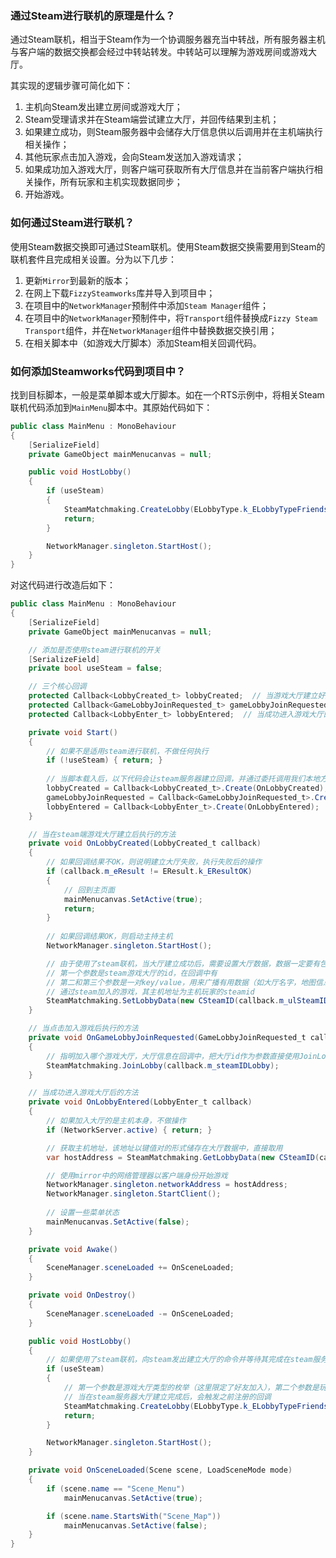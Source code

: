 ### 通过Steam进行联机的原理是什么？

通过Steam联机，相当于Steam作为一个协调服务器充当中转战，所有服务器主机与客户端的数据交换都会经过中转站转发。中转站可以理解为游戏房间或游戏大厅。

其实现的逻辑步骤可简化如下：

1. 主机向Steam发出建立房间或游戏大厅；
2. Steam受理请求并在Steam端尝试建立大厅，并回传结果到主机；
3. 如果建立成功，则Steam服务器中会储存大厅信息供以后调用并在主机端执行相关操作；
4. 其他玩家点击加入游戏，会向Steam发送加入游戏请求；
5. 如果成功加入游戏大厅，则客户端可获取所有大厅信息并在当前客户端执行相关操作，所有玩家和主机实现数据同步；
6. 开始游戏。

### 如何通过Steam进行联机？

使用Steam数据交换即可通过Steam联机。使用Steam数据交换需要用到Steam的联机套件且完成相关设置。分为以下几步：

1. 更新`Mirror`到最新的版本；
2. 在网上下载`FizzySteamworks`库并导入到项目中；
3. 在项目中的`NetworkManager`预制件中添加`Steam Manager`组件；
4. 在项目中的`NetworkManager`预制件中，将`Transport`组件替换成`Fizzy Steam Transport`组件，并在`NetworkManager`组件中替换数据交换引用；
5. 在相关脚本中（如游戏大厅脚本）添加Steam相关回调代码。

### 如何添加Steamworks代码到项目中？

找到目标脚本，一般是菜单脚本或大厅脚本。如在一个RTS示例中，将相关Steam联机代码添加到`MainMenu`脚本中。其原始代码如下：

```c#
public class MainMenu : MonoBehaviour
{
    [SerializeField]
    private GameObject mainMenucanvas = null;

    public void HostLobby()
    {
        if (useSteam)
        {
            SteamMatchmaking.CreateLobby(ELobbyType.k_ELobbyTypeFriendsOnly, 4);
            return;
        }

        NetworkManager.singleton.StartHost();
    }
}
```

对这代码进行改造后如下：

```c#
public class MainMenu : MonoBehaviour
{
    [SerializeField]
    private GameObject mainMenucanvas = null;

    // 添加是否使用steam进行联机的开关
    [SerializeField]
    private bool useSteam = false;

    // 三个核心回调
    protected Callback<LobbyCreated_t> lobbyCreated;  // 当游戏大厅建立好之后的回调
    protected Callback<GameLobbyJoinRequested_t> gameLobbyJoinRequested;  // 当加入游戏大厅请求发送后的回调
    protected Callback<LobbyEnter_t> lobbyEntered;  // 当成功进入游戏大厅的回调

    private void Start()
    {
        // 如果不是适用steam进行联机，不做任何执行
        if (!useSteam) { return; }
        
        // 当脚本载入后，以下代码会让steam服务器建立回调，并通过委托调用我们本地方法
        lobbyCreated = Callback<LobbyCreated_t>.Create(OnLobbyCreated);
        gameLobbyJoinRequested = Callback<GameLobbyJoinRequested_t>.Create(OnGameLobbyJoinRequested);
        lobbyEntered = Callback<LobbyEnter_t>.Create(OnLobbyEntered);
    }

    // 当在steam端游戏大厅建立后执行的方法
    private void OnLobbyCreated(LobbyCreated_t callback)
    {
        // 如果回调结果不OK，则说明建立大厅失败，执行失败后的操作
        if (callback.m_eResult != EResult.k_EResultOK)
        {
            // 回到主页面
            mainMenucanvas.SetActive(true);
            return;
        }
  
        // 如果回调结果OK，则启动主持主机
        NetworkManager.singleton.StartHost();

        // 由于使用了steam联机，当大厅建立成功后，需要设置大厅数据，数据一定要有包括主机玩地址，也可以有其他比如地图数据等等
        // 第一个参数是steam游戏大厅的id，在回调中有
        // 第二和第三个参数是一对key/value，用来广播有用数据（如大厅名字，地图信息等）给玩家，新加入的玩家会自动收到最新的更新
        // 通过steam加入的游戏，其主机地址为主机玩家的steamid
        SteamMatchmaking.SetLobbyData(new CSteamID(callback.m_ulSteamIDLobby), "HostAddress", SteamUser.GetSteamID().ToString());
    }

    // 当点击加入游戏后执行的方法
    private void OnGameLobbyJoinRequested(GameLobbyJoinRequested_t callback)
    {
        // 指明加入哪个游戏大厅，大厅信息在回调中，把大厅id作为参数直接使用JoinLobby()加入即可
        SteamMatchmaking.JoinLobby(callback.m_steamIDLobby);
    }

    // 当成功进入游戏大厅后的方法
    private void OnLobbyEntered(LobbyEnter_t callback)
    {
        // 如果加入大厅的是主机本身，不做操作
        if (NetworkServer.active) { return; }

        // 获取主机地址，该地址以键值对的形式储存在大厅数据中，直接取用
        var hostAddress = SteamMatchmaking.GetLobbyData(new CSteamID(callback.m_ulSteamIDLobby), "HostAddress");

        // 使用mirror中的网络管理器以客户端身份开始游戏
        NetworkManager.singleton.networkAddress = hostAddress;
        NetworkManager.singleton.StartClient();
        
        // 设置一些菜单状态
        mainMenucanvas.SetActive(false);
    }

    private void Awake()
    {
        SceneManager.sceneLoaded += OnSceneLoaded;
    }

    private void OnDestroy()
    {
        SceneManager.sceneLoaded -= OnSceneLoaded;
    }

    public void HostLobby()
    {
        // 如果使用了steam联机，向steam发出建立大厅的命令并等待其完成在steam服务的大厅建立
        if (useSteam)
        {
            // 第一个参数是游戏大厅类型的枚举（这里限定了好友加入），第二个参数是玩家人数
            // 当在steam服务器大厅建立完成后，会触发之前注册的回调
            SteamMatchmaking.CreateLobby(ELobbyType.k_ELobbyTypeFriendsOnly, 4);
            return;
        }

        NetworkManager.singleton.StartHost();
    }

    private void OnSceneLoaded(Scene scene, LoadSceneMode mode)
    {
        if (scene.name == "Scene_Menu")
            mainMenucanvas.SetActive(true);

        if (scene.name.StartsWith("Scene_Map"))
            mainMenucanvas.SetActive(false);
    }
}
```
